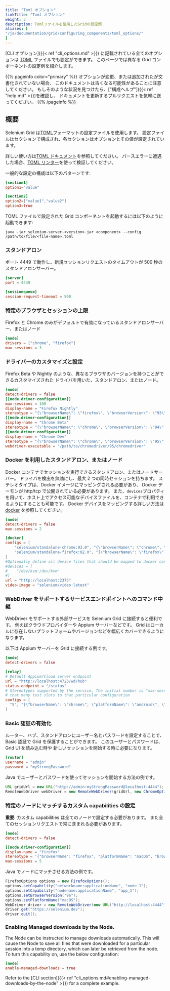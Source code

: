 ```yaml
---
title: "Toml オプション"
linkTitle: "Toml オプション"
weight: 3
description: Tomlファイルを使用したGridの設定例.
aliases: [
"/ja/documentation/grid/configuring_components/toml_options/"
]
---
```


[CLI オプション]({{< ref "cli_options.md" >}}) に記載されている全てのオプションは
[TOML](https://github.com/toml-lang/toml) ファイルでも設定ができます。
このページでは異なる Grid コンポーネントの設定例を紹介します。

{{% pageinfo color="primary" %}}
オプションが変更、または追加されたが文書化されていない場合、
このドキュメントは古くなる可能性があることに注意してください。
もしそのような状況を見つけたら、["構成ヘルプ"]({{< ref "help.md" >}})を確認し、
ドキュメントを更新するプルリクエストを気軽に送ってください。
{{% /pageinfo %}}

## 概要

Selenium Grid は[TOML](https://github.com/toml-lang/toml)フォーマットの設定ファイルを使用します。
設定ファイルはセクションで構成され、各セクションはオプションとその値が設定されています。

詳しい使い方は[TOML ドキュメント](https://toml.io/ja/)を参照してください。
パースエラーに遭遇した場合、[TOML リンター](https://www.toml-lint.com/)を使って検証してください。

一般的な設定の構成は以下のパターンです:

```toml
[section1]
option1="value"

[section2]
option2=["value1","value2"]
option3=true
```

TOML ファイルで設定された Grid コンポーネントを起動するには以下のように起動できます:

```
java -jar selenium-server-<version>.jar <component> --config /path/to/file/<file-name>.toml
```

### スタンドアロン

ポート 4449 で動作し、新規セッションリクエストのタイムアウトが 500 秒のスタンドアロンサーバー。

```toml
[server]
port = 4449

[sessionqueue]
session-request-timeout = 500
```

### 特定のブラウザとセッションの上限

Firefox と Chrome のみがデフォルトで有効になっているスタンドアロンサーバー、またはノード

```toml
[node]
drivers = ["chrome", "firefox"]
max-sessions = 3
```

### ドライバーのカスタマイズと設定

Firefox Beta や Nightly のような、異なるブラウザのバージョンを持つことができるカスタマイズされた
ドライバを用いた、スタンドアロン、またはノード。

```toml
[node]
detect-drivers = false
[[node.driver-configuration]]
max-sessions = 100
display-name = "Firefox Nightly"
stereotype = "{\"browserName\": \"firefox\", \"browserVersion\": \"93\", \"platformName\": \"MAC\", \"moz:firefoxOptions\": {\"binary\": \"/Applications/Firefox Nightly.app/Contents/MacOS/firefox-bin\"}}"
[[node.driver-configuration]]
display-name = "Chrome Beta"
stereotype = "{\"browserName\": \"chrome\", \"browserVersion\": \"94\", \"platformName\": \"MAC\", \"goog:chromeOptions\": {\"binary\": \"/Applications/Google Chrome Beta.app/Contents/MacOS/Google Chrome Beta\"}}"
[[node.driver-configuration]]
display-name = "Chrome Dev"
stereotype = "{\"browserName\": \"chrome\", \"browserVersion\": \"95\", \"platformName\": \"MAC\", \"goog:chromeOptions\": {\"binary\": \"/Applications/Google Chrome Dev.app/Contents/MacOS/Google Chrome Dev\"}}"
webdriver-executable = '/path/to/chromedriver/95/chromedriver'
```

### Docker を利用したスタンドアロン、またはノード

Docker コンテナでセッションを実行できるスタンドアロン、またはノードサーバー。
ドライバを検出を無効にし、最大 2 つの同時セッションを持ちます。
ステレオタイプは、Docker イメージにマッピングされる必要があり、
Docker デーモンが http/tcp で公開されている必要があります。
また、`devices`プロパティを用いて、ホスト上でアクセス可能なデバイスファイルを、コンテナで利用できるようにすることも可能です。
Docker デバイスをマッピングする詳しい方法は[docker](https://docs.docker.com/engine/reference/commandline/run/#add-host-device-to-container---device)
を参照してください。

```toml
[node]
detect-drivers = false
max-sessions = 2

[docker]
configs = [
    "selenium/standalone-chrome:93.0", "{\"browserName\": \"chrome\", \"browserVersion\": \"91\"}",
    "selenium/standalone-firefox:92.0", "{\"browserName\": \"firefox\", \"browserVersion\": \"92\"}"
]
#Optionally define all device files that should be mapped to docker containers
#devices = [
#    "/dev/kvm:/dev/kvm"
#]
url = "http://localhost:2375"
video-image = "selenium/video:latest"
```

### WebDriver をサポートするサービスエンドポイントへのコマンド中継

WebDriver をサポートする外部サービスを Selenium Grid に接続すると便利です。
例えばクラウドプロバイダーや Appium サーバーなどです。
Grid はローカルに存在しないプラットフォームやバージョンなどを幅広くカバーできるようになります。

以下は Appium サーバーを Grid に接続する例です。

```toml
[node]
detect-drivers = false

[relay]
# Default Appium/Cloud server endpoint
url = "http://localhost:4723/wd/hub"
status-endpoint = "/status"
# Stereotypes supported by the service. The initial number is "max-sessions", and will allocate
# that many test slots to that particular configuration
configs = [
  "5", "{\"browserName\": \"chrome\", \"platformName\": \"android\", \"appium:platformVersion\": \"11\"}"
]
```

### Basic 認証の有効化

ルーター、ハブ、スタンドアロンにユーザー名とパスワードを設定することで、
Basic 認証で Grid を保護することができます。
このユーザーとパスワードは、Grid UI を読み込む時や
新しいセッションを開始する時に必要になります。

```toml
[router]
username = "admin"
password = "myStrongPassword"
```

Java でユーザーとパスワードを使ってセッションを開始する方法の例です。

```java
URL gridUrl = new URL("http://admin:myStrongPassword@localhost:4444");
RemoteWebDriver webDriver = new RemoteWebDriver(gridUrl, new ChromeOptions());
```

### 特定のノードにマッチするカスタム capabilities の設定

**重要**: カスタム capabilities は全てのノードで設定する必要があります。
また全てのセッションリクエストで常に含まれる必要があります。

```toml
[node]
detect-drivers = false

[[node.driver-configuration]]
display-name = "firefox"
stereotype = '{"browserName": "firefox", "platformName": "macOS", "browserVersion":"96", "networkname:applicationName":"node_1", "nodename:applicationName":"app_1" }'
max-sessions = 5
```

Java でノードにマッチさせる方法の例です。

```java
FirefoxOptions options = new FirefoxOptions();
options.setCapability("networkname:applicationName", "node_1");
options.setCapability("nodename:applicationName", "app_1");
options.setBrowserVersion("96");
options.setPlatformName("macOS");
WebDriver driver = new RemoteWebDriver(new URL("http://localhost:4444"), options);
driver.get("https://selenium.dev");
driver.quit();
```

### Enabling Managed downloads by the Node.

The Node can be instructed to manage downloads automatically. This will cause the Node to save all files that were downloaded for a particular session into a temp directory, which can later be retrieved from the node.
To turn this capability on, use the below configuration:

```toml
[node]
enable-managed-downloads = true
```

Refer to the [CLI section]({{< ref "cli_options.md#enabling-managed-downloads-by-the-node" >}}) for a complete example.